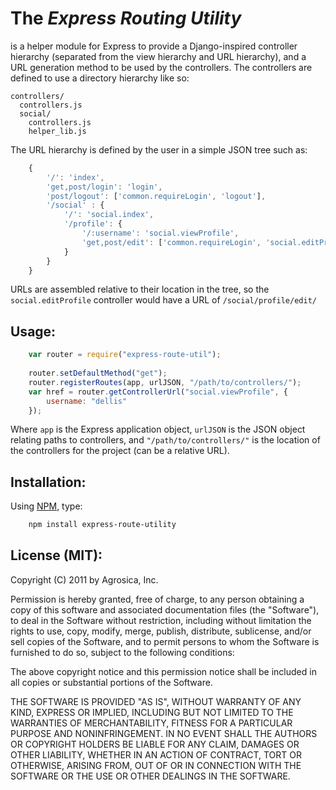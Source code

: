 # The *Express Routing Utility*
is a helper module for Express to provide a Django-inspired controller
hierarchy (separated from the view hierarchy and URL hierarchy), and a
URL generation method to be used by the controllers. The controllers are
defined to use a directory hierarchy like so:

    controllers/
      controllers.js
      social/
        controllers.js
        helper_lib.js

The URL hierarchy is defined by the user in a simple JSON tree such as:

```js
    {
        '/': 'index',
        'get,post/login': 'login',
        'post/logout': ['common.requireLogin', 'logout'],
        '/social' : {
            '/': 'social.index',
            '/profile': {
                '/:username': 'social.viewProfile',
                'get,post/edit': ['common.requireLogin', 'social.editProfile']
            }
        }
    }
```

URLs are assembled relative to their location in the tree, so the
``social.editProfile`` controller would have a URL of ``/social/profile/edit/``

## Usage:

```js
    var router = require("express-route-util");
    
    router.setDefaultMethod("get");
    router.registerRoutes(app, urlJSON, "/path/to/controllers/");
    var href = router.getControllerUrl("social.viewProfile", {
        username: "dellis"
    });
```

Where ``app`` is the Express application object, ``urlJSON`` is the JSON
object relating paths to controllers, and ``"/path/to/controllers/"`` is
the location of the controllers for the project (can be a relative URL).

## Installation:

Using [NPM](http://www.npmjs.org), type:

```sh
    npm install express-route-utility
```

## License (MIT):

Copyright (C) 2011 by Agrosica, Inc.

Permission is hereby granted, free of charge, to any person obtaining a copy
of this software and associated documentation files (the "Software"), to deal
in the Software without restriction, including without limitation the rights
to use, copy, modify, merge, publish, distribute, sublicense, and/or sell
copies of the Software, and to permit persons to whom the Software is
furnished to do so, subject to the following conditions:

The above copyright notice and this permission notice shall be included in
all copies or substantial portions of the Software.

THE SOFTWARE IS PROVIDED "AS IS", WITHOUT WARRANTY OF ANY KIND, EXPRESS OR
IMPLIED, INCLUDING BUT NOT LIMITED TO THE WARRANTIES OF MERCHANTABILITY,
FITNESS FOR A PARTICULAR PURPOSE AND NONINFRINGEMENT. IN NO EVENT SHALL THE
AUTHORS OR COPYRIGHT HOLDERS BE LIABLE FOR ANY CLAIM, DAMAGES OR OTHER
LIABILITY, WHETHER IN AN ACTION OF CONTRACT, TORT OR OTHERWISE, ARISING FROM,
OUT OF OR IN CONNECTION WITH THE SOFTWARE OR THE USE OR OTHER DEALINGS IN
THE SOFTWARE.
